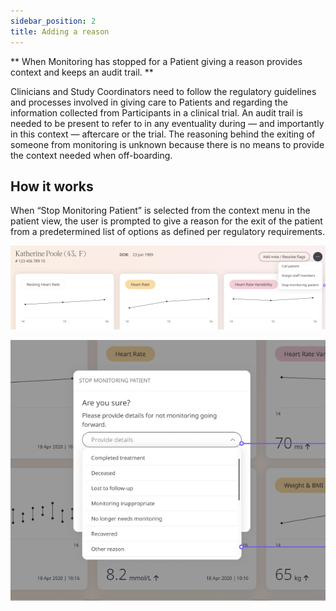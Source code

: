 ```yaml
---
sidebar_position: 2
title: Adding a reason
---
```


** When Monitoring has stopped for a Patient giving a reason provides context and keeps an audit trail. **

Clinicians and Study Coordinators need to follow the regulatory guidelines and processes involved in giving care to Patients and regarding the information collected from Participants in a clinical trial. An audit trail is needed to be present to refer to in any eventuality during — and importantly in this context — aftercare or the trial. The reasoning behind the exiting of someone from monitoring is unknown because there is no means to provide the context needed when off-boarding.

## How it works

When “Stop Monitoring Patient” is selected from the context menu in the patient view, the user is prompted to give a reason for the exit of the patient from a predetermined list of options as defined per regulatory requirements.

![Click on context menu on Patient overview view](assets/adding_reason_01.png)

![Drop down prompt for adding a reason](assets/adding_reason_02.png)